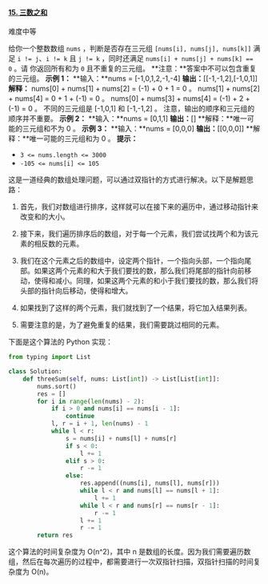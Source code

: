 #### [15. 三数之和](https://leetcode.cn/problems/3sum/)

难度中等

给你一个整数数组 `nums` ，判断是否存在三元组 `[nums[i], nums[j], nums[k]]` 满足 `i != j`、`i != k` 且 `j != k` ，同时还满足 `nums[i] + nums[j] + nums[k] == 0` 。请
你返回所有和为 `0` 且不重复的三元组。
**注意：**答案中不可以包含重复的三元组。
**示例 1：**
**输入：**nums = [-1,0,1,2,-1,-4]
**输出：**[[-1,-1,2],[-1,0,1]]
**解释：**
nums[0] + nums[1] + nums[2] = (-1) + 0 + 1 = 0 。
nums[1] + nums[2] + nums[4] = 0 + 1 + (-1) = 0 。
nums[0] + nums[3] + nums[4] = (-1) + 2 + (-1) = 0 。
不同的三元组是 [-1,0,1] 和 [-1,-1,2] 。
注意，输出的顺序和三元组的顺序并不重要。
**示例 2：**
**输入：**nums = [0,1,1]
**输出：**[]
**解释：**唯一可能的三元组和不为 0 。
**示例 3：**
**输入：**nums = [0,0,0]
**输出：**[[0,0,0]]
**解释：**唯一可能的三元组和为 0 。
**提示：**

- `3 <= nums.length <= 3000`
- `-105 <= nums[i] <= 105`

这是一道经典的数组处理问题，可以通过双指针的方式进行解决。以下是解题思路：

1. 首先，我们对数组进行排序，这样就可以在接下来的遍历中，通过移动指针来改变和的大小。
  
2. 接下来，我们遍历排序后的数组，对于每一个元素，我们尝试找两个和为该元素的相反数的元素。
  
3. 我们在这个元素之后的数组中，设定两个指针，一个指向头部，一个指向尾部。如果这两个元素的和大于我们要找的数，那么我们将尾部的指针向前移动，使得和减小。同理，如果这两个元素的和小于我们要找的数，那么我们将头部的指针向后移动，使得和增大。
  
4. 如果找到了这样的两个元素，我们就找到了一个结果，将它加入结果列表。
  
5. 需要注意的是，为了避免重复的结果，我们需要跳过相同的元素。
  

下面是这个算法的 Python 实现：

```python
from typing import List

class Solution:
    def threeSum(self, nums: List[int]) -> List[List[int]]:
        nums.sort()
        res = []
        for i in range(len(nums) - 2):
            if i > 0 and nums[i] == nums[i - 1]:
                continue
            l, r = i + 1, len(nums) - 1
            while l < r:
                s = nums[i] + nums[l] + nums[r]
                if s < 0:
                    l += 1
                elif s > 0:
                    r -= 1
                else:
                    res.append((nums[i], nums[l], nums[r]))
                    while l < r and nums[l] == nums[l + 1]:
                        l += 1
                    while l < r and nums[r] == nums[r - 1]:
                        r -= 1
                    l += 1
                    r -= 1
        return res
```

这个算法的时间复杂度为 O(n^2)，其中 n 是数组的长度。因为我们需要遍历数组，然后在每次遍历的过程中，都需要进行一次双指针扫描，双指针扫描的时间复杂度为 O(n)。